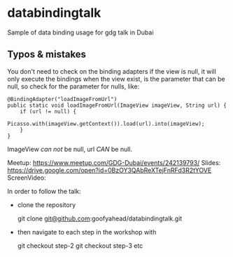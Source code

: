 # databindingtalk
Sample of data binding usage for gdg talk in Dubai

## Typos & mistakes
You don't need to check on the binding adapters if the view is null, it will only execute the bindings when the view exist, is the parameter that can be null, so check for the parameter for nulls, like:
    
    @BindingAdapter("loadImageFromUrl")
    public static void loadImageFromUrl(ImageView imageView, String url) {
        if (url != null) {
            Picasso.with(imageView.getContext()).load(url).into(imageView);
        }
    }

ImageView *can not* be null, url *CAN* be null.

Meetup:
https://www.meetup.com/GDG-Dubai/events/242139793/
Slides:
https://drive.google.com/open?id=0BzOY3QAbReXTejFnRFd3R2tYOVE
ScreenVideo:


In order to follow the talk:

* clone the repository
    
    git clone git@github.com:goofyahead/databindingtalk.git
    
* then navigate to each step in the workshop with
    
    git checkout step-2
    git checkout step-3
    etc

